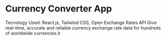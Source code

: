 # Currency Converter App

Tecnology Used: React.js, Tailwind CSS, Open Exchange Rates API
Give real-time, accurate and reliable currency exchange rate data for hundreds of worldwide currencies.it
